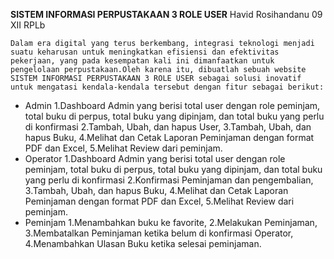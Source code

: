 <b>SISTEM INFORMASI PERPUSTAKAAN 3 ROLE USER</b>
Havid Rosihandanu 09 XII RPLb

    Dalam era digital yang terus berkembang, integrasi teknologi menjadi suatu keharusan untuk meningkatkan efisiensi dan efektivitas pekerjaan, yang pada kesempatan kali ini dimanfaatkan untuk  pengelolaan perpustakaan.Oleh karena itu, dibuatlah sebuah website SISTEM INFORMASI PERPUSTAKAAN 3 ROLE USER sebagai solusi inovatif untuk mengatasi kendala-kendala tersebut dengan fitur sebagai berikut:
 + Admin
      1.Dashboard Admin yang berisi total user dengan role peminjam, total buku di perpus, total buku yang dipinjam, dan total buku yang perlu di konfirmasi
      2.Tambah, Ubah, dan hapus User,
      3.Tambah, Ubah, dan hapus Buku,
      4.Melihat dan Cetak Laporan Peminjaman dengan format PDF dan Excel,
      5.Melihat Review dari peminjam.
 + Operator
      1.Dashboard Admin yang berisi total user dengan role peminjam, total buku di perpus, total buku yang dipinjam, dan total buku yang perlu di konfirmasi
      2.Konfirmasi Peminjaman dan pengembalian,
      3.Tambah, Ubah, dan hapus Buku,
      4.Melihat dan Cetak Laporan Peminjaman dengan format PDF dan Excel,
      5.Melihat Review dari peminjam.
 + Peminjam
      1.Menambahkan buku ke favorite,
      2.Melakukan Peminjaman,
      3.Membatalkan Peminjaman ketika belum di konfirmasi Operator,
      4.Menambahkan Ulasan Buku ketika selesai peminjaman.
